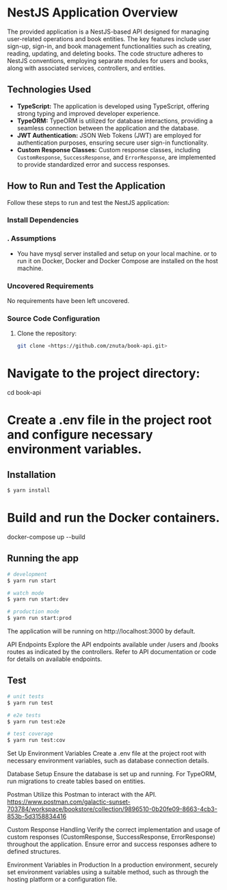 # NestJS Application Overview

The provided application is a NestJS-based API designed for managing user-related operations and book entities. The key features include user sign-up, sign-in, and book management functionalities such as creating, reading, updating, and deleting books. The code structure adheres to NestJS conventions, employing separate modules for users and books, along with associated services, controllers, and entities.

## Technologies Used

- **TypeScript:** The application is developed using TypeScript, offering strong typing and improved developer experience.
- **TypeORM:** TypeORM is utilized for database interactions, providing a seamless connection between the application and the database.
- **JWT Authentication:** JSON Web Tokens (JWT) are employed for authentication purposes, ensuring secure user sign-in functionality.
- **Custom Response Classes:** Custom response classes, including `CustomResponse`, `SuccessResponse`, and `ErrorResponse`, are implemented to provide standardized error and success responses.

## How to Run and Test the Application

Follow these steps to run and test the NestJS application:

### Install Dependencies

### . Assumptions

- You have mysql server installed and setup on your local machine. or to run it on Docker, Docker and Docker Compose are installed on the host machine.

### Uncovered Requirements

No requirements have been left uncovered.

### Source Code Configuration

1. Clone the repository:

   ```bash
   git clone <https://github.com/znuta/book-api.git>
   ```

# Navigate to the project directory:

cd book-api

# Create a .env file in the project root and configure necessary environment variables.

## Installation

```bash
$ yarn install
```

# Build and run the Docker containers.

docker-compose up --build

## Running the app

```bash
# development
$ yarn run start

# watch mode
$ yarn run start:dev

# production mode
$ yarn run start:prod
```

The application will be running on http://localhost:3000 by default.

API Endpoints
Explore the API endpoints available under /users and /books routes as indicated by the controllers. Refer to API documentation or code for details on available endpoints.

## Test

```bash
# unit tests
$ yarn run test

# e2e tests
$ yarn run test:e2e

# test coverage
$ yarn run test:cov
```

Set Up Environment Variables
Create a .env file at the project root with necessary environment variables, such as database connection details.

Database Setup
Ensure the database is set up and running. For TypeORM, run migrations to create tables based on entities.

Postman
Utilize this Postman to interact with the API. https://www.postman.com/galactic-sunset-703784/workspace/bookstore/collection/9896510-0b20fe09-8663-4cb3-853b-5d3158834416

Custom Response Handling
Verify the correct implementation and usage of custom responses (CustomResponse, SuccessResponse, ErrorResponse) throughout the application. Ensure error and success responses adhere to defined structures.

Environment Variables in Production
In a production environment, securely set environment variables using a suitable method, such as through the hosting platform or a configuration file.

